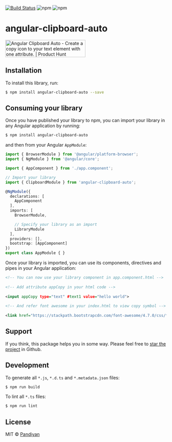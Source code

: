 [![Build Status](https://dev.azure.com/pandiyancool/Angular%20Clipboard%20auto/_apis/build/status/Angular%20Clipboard%20auto-CI?branchName=master)](https://dev.azure.com/pandiyancool/Angular%20Clipboard%20auto/_build/latest?definitionId=4&branchName=master) ![npm](https://img.shields.io/npm/dt/angular-clipboard-auto.svg) ![npm](https://img.shields.io/npm/v/angular-clipboard-auto.svg)

# angular-clipboard-auto


<a href="https://www.producthunt.com/posts/angular-clipboard-auto?utm_source=badge-featured&utm_medium=badge&utm_souce=badge-angular&#0045;clipboard&#0045;auto" target="_blank"><img src="https://api.producthunt.com/widgets/embed-image/v1/featured.svg?post_id=165286&theme=light" alt="Angular&#0032;Clipboard&#0032;Auto - Create&#0032;a&#0032;copy&#0032;icon&#0032;to&#0032;your&#0032;text&#0032;element&#0032;with&#0032;one&#0032;attribute&#0046; | Product Hunt" style="width: 250px; height: 54px;" width="250" height="54" /></a>


## Installation

To install this library, run:

```bash
$ npm install angular-clipboard-auto --save
```

## Consuming your library

Once you have published your library to npm, you can import your library in any Angular application by running:

```bash
$ npm install angular-clipboard-auto
```

and then from your Angular `AppModule`:

```typescript
import { BrowserModule } from '@angular/platform-browser';
import { NgModule } from '@angular/core';

import { AppComponent } from './app.component';

// Import your library
import { ClipboardModule } from 'angular-clipboard-auto';

@NgModule({
  declarations: [
    AppComponent
  ],
  imports: [
    BrowserModule,

    // Specify your library as an import
    LibraryModule
  ],
  providers: [],
  bootstrap: [AppComponent]
})
export class AppModule { }
```

Once your library is imported, you can use its components, directives and pipes in your Angular application:

```xml
<!-- You can now use your library component in app.component.html -->
  
<!-- Add attribute appCopy in your html code -->
  
<input appCopy type="text" #text1 value="hello world">
  
<!-- And refer font awesome in your index.html to view copy symbol -->
  
<link href="https://stackpath.bootstrapcdn.com/font-awesome/4.7.0/css/font-awesome.min.css" rel="stylesheet" crossorigin="anonymous">
```
## Support
If you think, this package helps you in some way. Please feel free to [star the project](https://github.com/PandiyanCool/angular-clipboard-auto) in Github.


## Development

To generate all `*.js`, `*.d.ts` and `*.metadata.json` files:

```bash
$ npm run build
```

To lint all `*.ts` files:

```bash
$ npm run lint
```

## License

MIT © [Pandiyan](mailto:pandiyanit7@gmail.com)
